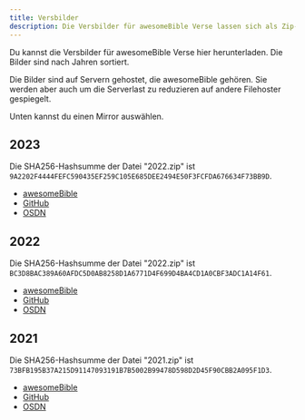 ```yaml
---
title: Versbilder
description: Die Versbilder für awesomeBible Verse lassen sich als Zip-Dateien herunterladen.
---
```


Du kannst die Versbilder für awesomeBible Verse hier herunterladen. Die Bilder sind nach Jahren sortiert.

Die Bilder sind auf Servern gehostet, die awesomeBible gehören. Sie werden aber auch um die Serverlast zu reduzieren auf andere Filehoster gespiegelt.

Unten kannst du einen Mirror auswählen.
## 2023
Die SHA256-Hashsumme der Datei "2022.zip" ist `9A2202F4444FEFC590435EF259C105E685DEE2494E50F3FCFDA676634F73BB9D`.

- [awesomeBible](https://verse.awesomebible.de/releases/2023.zip)
- [GitHub](https://github.com/awesomebible/verse/releases/download/img-2023/2023.zip)
- [OSDN](https://osdn.net/projects/awesomebible-verse/downloads/78253/2023.zip/)

## 2022
Die SHA256-Hashsumme der Datei "2022.zip" ist `BC3D8BAC389A60AFDC5D0AB8258D1A6771D4F699D4BA4CD1A0CBF3ADC1A14F61`.

- [awesomeBible](https://verse.awesomebible.de/releases/2022.zip)
- [GitHub](https://github.com/awesomebible/verse/releases/download/img-2022/2022.zip)
- [OSDN](https://osdn.net/projects/awesomebible-verse/downloads/76604/2022.zip/)

## 2021
Die SHA256-Hashsumme der Datei "2021.zip" ist `73BFB195B37A215D91147093191B7B5002B99478D598D2D45F90CBB2A095F1D3`.

- [awesomeBible](https://verse.awesomebible.de/releases/2021.zip)
- [GitHub](https://github.com/awesomebible/verse/releases/download/img-2021/2021.zip)
- [OSDN](https://osdn.net/projects/awesomebible-verse/downloads/76603/2021.zip/)